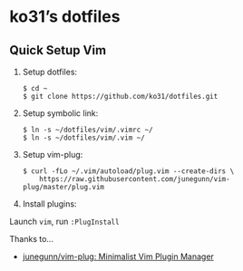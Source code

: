 # ko31’s dotfiles

## Quick Setup Vim

1. Setup dotfiles:

    ```
    $ cd ~
    $ git clone https://github.com/ko31/dotfiles.git
    ```

2. Setup symbolic link:

    ```
    $ ln -s ~/dotfiles/vim/.vimrc ~/
    $ ln -s ~/dotfiles/vim/.vim ~/
    ```

3. Setup vim-plug:

    ```
    $ curl -fLo ~/.vim/autoload/plug.vim --create-dirs \
        https://raw.githubusercontent.com/junegunn/vim-plug/master/plug.vim
    ```

4. Install plugins:

Launch `vim`, run `:PlugInstall` 

Thanks to...

* [junegunn/vim-plug: Minimalist Vim Plugin Manager](https://github.com/junegunn/vim-plug)
